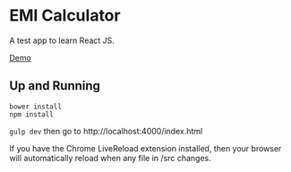 # EMI Calculator

A test app to learn React JS.

[Demo](http://girishso.github.io/react_emi_calculator/dist/)

## Up and Running

```
bower install
npm install
```

`gulp dev` then go to http://localhost:4000/index.html

If you have the Chrome LiveReload extension installed, then your browser will automatically reload when any file in /src changes.




